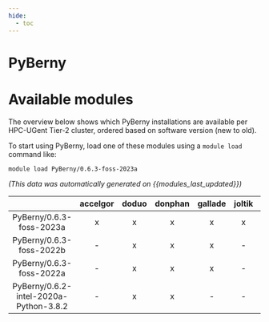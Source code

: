 ```yaml
---
hide:
  - toc
---
```


PyBerny
=======

# Available modules


The overview below shows which PyBerny installations are available per HPC-UGent Tier-2 cluster, ordered based on software version (new to old).

To start using PyBerny, load one of these modules using a `module load` command like:

```shell
module load PyBerny/0.6.3-foss-2023a
```

*(This data was automatically generated on {{modules_last_updated}})*  

| |accelgor|doduo|donphan|gallade|joltik|shinx|skitty|
| :---: | :---: | :---: | :---: | :---: | :---: | :---: | :---: |
|PyBerny/0.6.3-foss-2023a|x|x|x|x|x|x|x|
|PyBerny/0.6.3-foss-2022b|-|x|x|x|-|-|-|
|PyBerny/0.6.3-foss-2022a|-|x|x|x|-|-|-|
|PyBerny/0.6.2-intel-2020a-Python-3.8.2|-|x|x|-|-|-|-|
